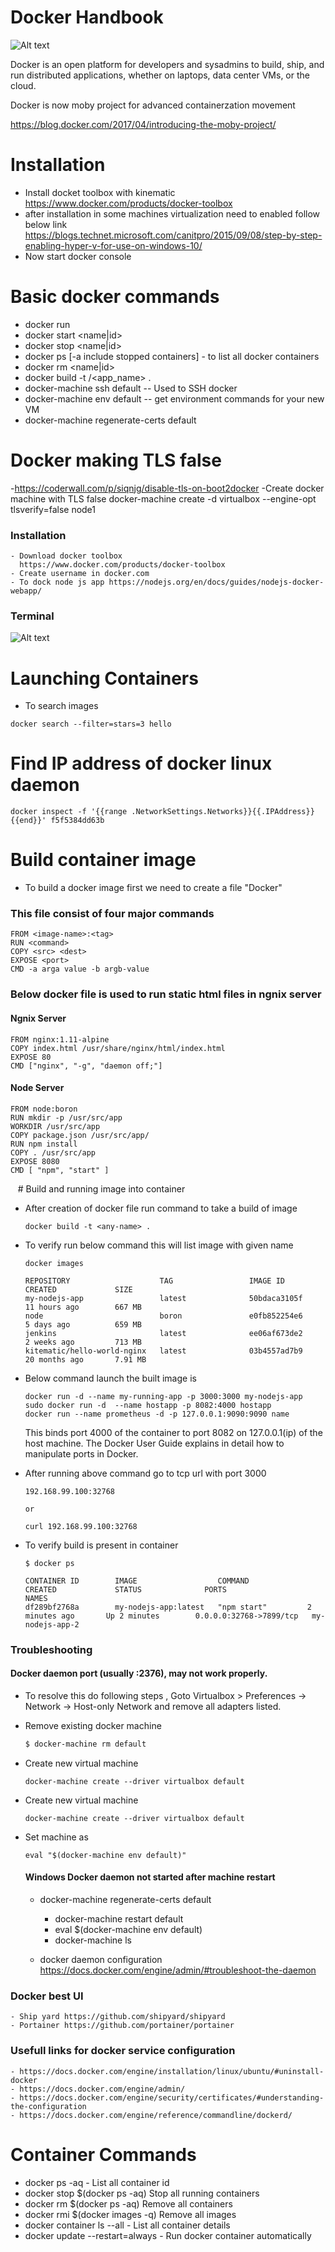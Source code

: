 

# Docker Handbook

![Alt text](doc_logo.png "https://www.docker.com")

Docker is an open platform for developers and sysadmins to build, ship, and run distributed applications, whether on laptops, data center VMs, or the cloud.

Docker is now moby project for advanced containerzation movement

https://blog.docker.com/2017/04/introducing-the-moby-project/



# Installation
  - Install docket toolbox with kinematic https://www.docker.com/products/docker-toolbox
  - after installation in some machines virtualization need to enabled follow below link            https://blogs.technet.microsoft.com/canitpro/2015/09/08/step-by-step-enabling-hyper-v-for-use-on-windows-10/
  - Now start docker console

# Basic docker commands

  - docker run <image>
  - docker start <name|id>
  - docker stop <name|id>
  - docker ps [-a include stopped containers] - to list all docker containers
  - docker rm <name|id>
  - docker build -t <your username>/<app_name> .
  - docker-machine ssh default -- Used to SSH docker
  - docker-machine env default -- get environment commands for your new VM
  - docker-machine regenerate-certs default 
  
# Docker making TLS false
  -https://coderwall.com/p/siqnjg/disable-tls-on-boot2docker
  -Create docker machine with TLS false docker-machine create -d virtualbox --engine-opt tlsverify=false node1

  
### Installation
    - Download docker toolbox
      https://www.docker.com/products/docker-toolbox
    - Create username in docker.com
    - To dock node js app https://nodejs.org/en/docs/guides/nodejs-docker-webapp/
   
    
### Terminal 

![Alt text](terminal.PNG "https://www.docker.com")

# Launching Containers

  - To search images
  ```
  docker search --filter=stars=3 hello
  ```
# Find IP address of docker linux daemon
   ```
   docker inspect -f '{{range .NetworkSettings.Networks}}{{.IPAddress}}{{end}}' f5f5384dd63b
   ```

# Build container image

- To build a docker image first we need to create a file "Docker"
 ### This file consist of four major commands
  
```
FROM <image-name>:<tag>
RUN <command> 
COPY <src> <dest> 
EXPOSE <port> 
CMD -a arga value -b argb-value
```
   
  ### Below docker file is used to run static html files in ngnix server
   
#### Ngnix Server
```
FROM nginx:1.11-alpine
COPY index.html /usr/share/nginx/html/index.html
EXPOSE 80
CMD ["nginx", "-g", "daemon off;"]
```
#### Node Server
```
FROM node:boron
RUN mkdir -p /usr/src/app
WORKDIR /usr/src/app
COPY package.json /usr/src/app/
RUN npm install
COPY . /usr/src/app
EXPOSE 8080
CMD [ "npm", "start" ]
```
    
   
  # Build and running image into container

  - After creation of docker file run command to take a build of image 
    ```
    docker build -t <any-name> .
    ```
    
  - To verify run below command this will list image with given name
    ```
    docker images
    
    REPOSITORY                    TAG                 IMAGE ID            CREATED             SIZE
    my-nodejs-app                 latest              50bdaca3105f        11 hours ago        667 MB
    node                          boron               e0fb852254e6        5 days ago          659 MB
    jenkins                       latest              ee06af673de2        2 weeks ago         713 MB
    kitematic/hello-world-nginx   latest              03b4557ad7b9        20 months ago       7.91 MB
    
    ```
    
  - Below command launch the built image is 
    ```
    docker run -d --name my-running-app -p 3000:3000 my-nodejs-app  
    sudo docker run -d  --name hostapp -p 8082:4000 hostapp
    docker run --name prometheus -d -p 127.0.0.1:9090:9090 name
    ```
    This binds port 4000 of the container to port 8082 on 127.0.0.1(ip) of the host machine. The Docker User Guide explains in detail how to   manipulate ports in Docker.
    
  - After running above command go to tcp url with port 3000 
    ```
    192.168.99.100:32768
    
    or
    
    curl 192.168.99.100:32768
    ```
    
  - To verify build is present in container 
    ```
    $ docker ps

    CONTAINER ID        IMAGE                  COMMAND             CREATED             STATUS              PORTS                     NAMES
    df289bf2768a        my-nodejs-app:latest   "npm start"         2 minutes ago       Up 2 minutes        0.0.0.0:32768->7899/tcp   my-nodejs-app-2
    ```
  
  
  
  ### Troubleshooting
   
   #### Docker daemon port (usually <ip>:2376), may not work properly.
    
- To resolve this do following steps , Goto  Virtualbox > Preferences -> Network -> Host-only Network and remove all adapters listed.
	  
- Remove existing docker machine 
    ```sh
    $ docker-machine rm default
    ```
- Create new virtual machine 
	```
	docker-machine create --driver virtualbox default
	```

- Create new virtual machine 
	```
	docker-machine create --driver virtualbox default
	```
- Set machine as 
	```
	eval "$(docker-machine env default)"
	```
	
	
	
   #### Windows Docker daemon not started after machine restart 
   
  - docker-machine regenerate-certs default
	- docker-machine restart default
	- eval $(docker-machine env default)
	- docker-machine ls
	
  - docker daemon configuration
 	https://docs.docker.com/engine/admin/#troubleshoot-the-daemon

  
### Docker best UI
    - Ship yard https://github.com/shipyard/shipyard
    - Portainer https://github.com/portainer/portainer

### Usefull links for docker service configuration
    - https://docs.docker.com/engine/installation/linux/ubuntu/#uninstall-docker
    - https://docs.docker.com/engine/admin/
    - https://docs.docker.com/engine/security/certificates/#understanding-the-configuration
    - https://docs.docker.com/engine/reference/commandline/dockerd/
    

# Container Commands
  - docker ps -aq - List all container id
  - docker stop $(docker ps -aq) Stop all running containers
  - docker rm $(docker ps -aq) Remove all containers
  - docker rmi $(docker images -q) Remove all images
  - docker container ls --all - List all container details
  - docker update --restart=always <container id> - Run docker container automatically


